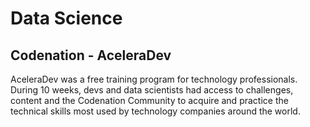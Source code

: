 # Data Science
## Codenation - AceleraDev
AceleraDev was a free training program for technology professionals. During 10 weeks, devs and data scientists had access to challenges, content and the Codenation Community to acquire and practice the technical skills most used by technology companies around the world.
